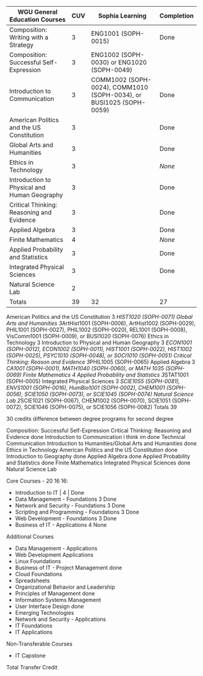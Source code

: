 
| WGU General Education Courses                | CUV | Sophia Learning                                                     | Completion |
| -------------------------------------------- | --- | ------------------------------------------------------------------- | ---------- |
| Composition: Writing with a Strategy         | 3   | ENG1001 (SOPH-0015)                                                 | Done       |
| Composition: Successful Self-Expression      | 3   | ENG1002 (SOPH-0030) or ENG1020 (SOPH-0049)                          |            |
| Introduction to Communication                | 3   | COMM1002 (SOPH-0024), COMM1010 (SOPH-0034), or BUSI1025 (SOPH-0059) | Done       |
| American Politics and the US Constitution    | 3   |                                                                     | Done       |
| Global Arts and Humanities                   | 3   |                                                                     | Done       |
| Ethics in Technology                         | 3   |                                                                     | *None*     |
| Introduction to Physical and Human Geography | 3   |                                                                     | Done       |
| Critical Thinking: Reasoning and Evidence    | 3   |                                                                     | Done       |
| Applied Algebra                              | 3   |                                                                     | Done       |
| Finite Mathematics                           | 4   |                                                                     | *None*     |
| Applied Probability and Statistics           | 3   |                                                                     | Done       |
| Integrated Physical Sciences                 | 3   |                                                                     | Done       |
| Natural Science Lab                          | 2   |                                                                     |            |
| Totals                                       | 39  | 32                                                                  | 27         |

American Politics and the US Constitution 3 *HIST1020 (SOPH-0071)
Global Arts and Humanities 3*ArtHist1001 (SOPH-0006), ArtHist1002 (SOPH-0029), PHIL1001 (SOPH-0027), PHIL1002 (SOPH-0020), REL1001 (SOPH-0008), VisComm1001 (SOPH-0009), or BUSI1020 (SOPH-0076)
Ethics in Technology 3
Introduction to Physical and Human Geography 3 *ECON1001 (SOPH-0012), ECON1002 (SOPH-0011), HIST1001 (SOPH-0022), HIST1002 (SOPH-0025), PSYC1010 (SOPH-0048), or SOCI1010 (SOPH-0051)
Critical Thinking: Reason and Evidence 3*PHIL1005 (SOPH-0065)
Applied Algebra 3 *CA1001 (SOPH-0001), MATH1040 (SOPH-0060), or MATH 1035 (SOPH-0069)
Finite Mathematics 4
Applied Probability and Statistics 3*STAT1001 (SOPH-0005)
Integrated Physical Sciences 3 *SCIE1055 (SOPH-0081), ENVS1001 (SOPH-0016), HumBio1001 (SOPH-0002), CHEM1001 (SOPH-0056), SCIE1050 (SOPH-0073), or SCIE1045 (SOPH-0074)
Natural Science Lab 2*SCIE1021 (SOPH-0067), CHEM1002 (SOPH-0070), SCIE1051 (SOPH-0072), SCIE1046 (SOPH-0075), or SCIE1056 (SOPH-0082)
Totals 39

30 credits difference between degree programs for second degree

Composition: Successful Self-Expression
Critical Thinking: Reasoning and Evidence done
Introduction to Communication i think im done
Technical Communication
Introduction to Humanities/Global Arts and Humanities done
Ethics in Technology
American Politics and the US Constitution done
Introduction to Geography done
Applied Algebra done
Applied Probability and Statistics done
Finite Mathematics
Integrated Physical Sciences done
Natural Science Lab

Core Courses - 20 16 16:

- Introduction to IT | 4 | Done
- Data Management - Foundations 3 Done
- Network and Security - Foundations 3 Done
- Scripting and Programming - Foundations 3 Done
- Web Development - Foundations 3 Done
- Business of IT - Applications 4 None

Additional Courses

- Data Management - Applications
- Web Development Applications
- Linux Foundations
- Business of IT - Project Management done
- Cloud Foundations
- Spreadsheets
- Organizational Behavior and Leadership
- Principles of Management done
- Information Systems Management
- User Interface Design done
- Emerging Technologies
- Network and Security - Applications
- IT Foundations
- IT Applications

Non-Transferable Courses

- IT Capstone

Total Transfer Credit

